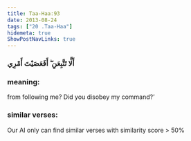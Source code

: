 ```yaml
---
title: Taa-Haa:93
date: 2013-08-24
tags: ["20 .Taa-Haa"]
hidemeta: true 
ShowPostNavLinks: true 
---
```

### أَلَّا تَتَّبِعَنِ ۖ أَفَعَصَيْتَ أَمْرِي
### meaning: 
from following me? Did you disobey my command?’
### similar verses: 

Our AI only can find similar verses with similarity score > 50% 




